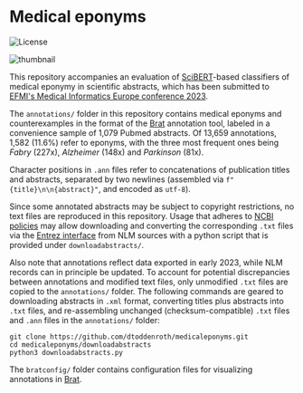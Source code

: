 Medical eponyms
===============

![License](https://img.shields.io/github/license/dtoddenroth/medicaleponyms)

![thumbnail](https://user-images.githubusercontent.com/20538437/212569365-a109ce29-823e-458e-a55b-4bd197ca59b2.png)

This repository accompanies an evaluation of 
[SciBERT](https://github.com/allenai/scibert)-based classifiers 
of medical eponymy in scientific abstracts, which has been submitted 
to [EFMI's Medical Informatics Europe conference 2023](https://www.mie2023.org/). 

The `annotations/` folder in this repository contains medical eponyms 
and counterexamples in the format of the 
[Brat](https://brat.nlplab.org/) annotation tool, 
labeled in a convenience sample of 1,079 Pubmed abstracts. 
Of 13,659 annotations, 1,582 (11.6%) refer to eponyms, 
with the three most frequent ones being 
*Fabry* (227x), *Alzheimer* (148x) and *Parkinson* (81x). 

Character positions in `.ann` files refer to concatenations of
publication titles and abstracts, separated by two newlines 
(assembled via `f"{title}\n\n{abstract}"`, and encoded as `utf-8`). 

Since some annotated abstracts may be subject to copyright restrictions, 
no text files are reproduced in this repository. 
Usage that adheres to 
[NCBI policies](https://www.ncbi.nlm.nih.gov/home/about/policies/)
may allow downloading and converting the corresponding `.txt` files via the 
[Entrez interface](https://www.ncbi.nlm.nih.gov/books/NBK25501/) 
from NLM sources with a python script that is provided under `downloadabstracts/`. 

Also note that annotations reflect data exported in early 2023, 
while NLM records can in principle be updated. 
To account for potential discrepancies between annotations and 
modified text files, only unmodified `.txt` files 
are copied to the `annotations/` folder. 
The following commands are geared to downloading abstracts in `.xml` format, 
converting titles plus abstracts into `.txt` files, 
and re-assembling unchanged (checksum-compatible) `.txt` files 
and `.ann` files in the `annotations/` folder: 

```
git clone https://github.com/dtoddenroth/medicaleponyms.git
cd medicaleponyms/downloadabstracts
python3 downloadabstracts.py
```
The `bratconfig/` folder contains configuration files for visualizing 
annotations in [Brat](https://brat.nlplab.org/). 
